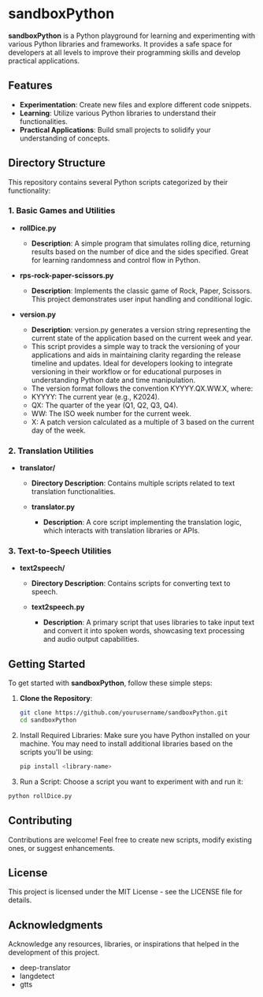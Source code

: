 # sandboxPython


**sandboxPython** is a Python playground for learning and experimenting with various Python libraries and frameworks. It provides a safe space for developers at all levels to improve their programming skills and develop practical applications.


## Features

- **Experimentation**: Create new files and explore different code snippets.
- **Learning**: Utilize various Python libraries to understand their functionalities.
- **Practical Applications**: Build small projects to solidify your understanding of concepts.

## Directory Structure

This repository contains several Python scripts categorized by their functionality:

### 1. Basic Games and Utilities

- **rollDice.py**
  - **Description**: A simple program that simulates rolling dice, returning results based on the number of dice and the sides specified. Great for learning randomness and control flow in Python.

- **rps-rock-paper-scissors.py**
  - **Description**: Implements the classic game of Rock, Paper, Scissors. This project demonstrates user input handling and conditional logic.
  
- **version.py**
  - **Description**: version.py generates a version string representing the current state of the application based on the current week and year. 
  - This script provides a simple way to track the versioning of your applications and aids in maintaining clarity regarding the release timeline and updates. Ideal for developers looking to integrate versioning in their workflow or for educational purposes in understanding Python date and time manipulation.
  - The version format follows the convention KYYYY.QX.WW.X, where:
  - KYYYY: The current year (e.g., K2024).
  - QX: The quarter of the year (Q1, Q2, Q3, Q4).
  - WW: The ISO week number for the current week.
  - X: A patch version calculated as a multiple of 3 based on the current day of the week.

### 2. Translation Utilities

- **translator/**
  - **Directory Description**: Contains multiple scripts related to text translation functionalities.

  - **translator.py**
    - **Description**: A core script implementing the translation logic, which interacts with translation libraries or APIs.

### 3. Text-to-Speech Utilities

- **text2speech/**
  - **Directory Description**: Contains scripts for converting text to speech.

  - **text2speech.py**
    - **Description**: A primary script that uses libraries to take input text and convert it into spoken words, showcasing text processing and audio output capabilities.

## Getting Started

To get started with **sandboxPython**, follow these simple steps:

1. **Clone the Repository**:
   ```bash
   git clone https://github.com/yourusername/sandboxPython.git
   cd sandboxPython
   ```

2. Install Required Libraries: Make sure you have Python installed on your machine. You may need to install additional libraries based on the scripts you'll be using:

    ```bash
    pip install <library-name>
    ```
3. Run a Script: Choose a script you want to experiment with and run it:

```bash
python rollDice.py
```

## Contributing
Contributions are welcome! Feel free to create new scripts, modify existing ones, or suggest enhancements.

## License
This project is licensed under the MIT License - see the LICENSE file for details.

## Acknowledgments
Acknowledge any resources, libraries, or inspirations that helped in the development of this project.

- deep-translator
- langdetect
- gtts